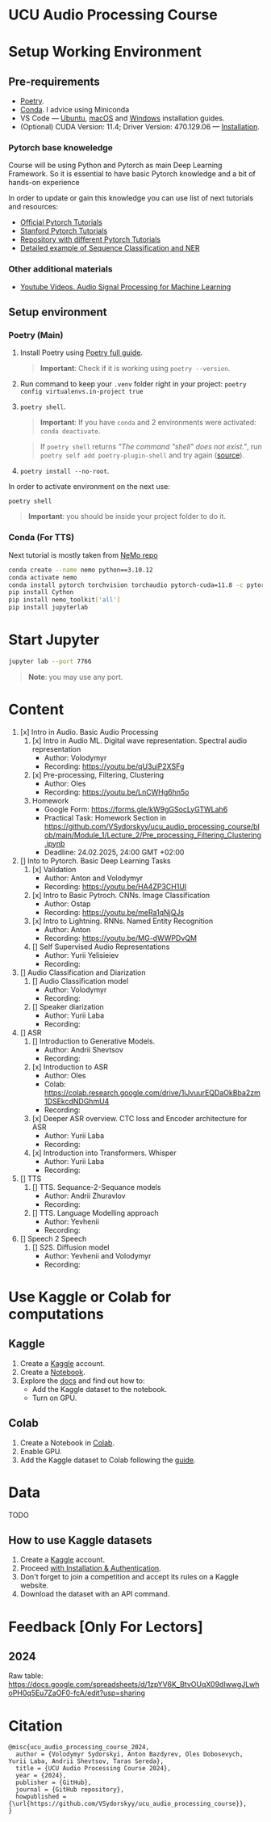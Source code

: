 # UCU Audio Processing Course

# Setup Working Environment  

## Pre-requirements 

- [Poetry](https://python-poetry.org/docs/#installation).
- [Conda](https://conda.io/projects/conda/en/latest/user-guide/install/index.html). I advice using Miniconda
- VS Code — [Ubuntu](https://code.visualstudio.com/docs/setup/linux), [macOS](https://code.visualstudio.com/docs/setup/mac) and [Windows](https://code.visualstudio.com/docs/setup/windows) installation guides.
- (Optional) CUDA Version: 11.4; Driver Version: 470.129.06 — [Installation](https://docs.nvidia.com/cuda/cuda-installation-guide-linux/index.html).

### Pytorch base knoweledge 

Course will be using Python and Pytorch as main Deep Learning Framework. So it is essential to have basic Pytorch knowledge and a bit of hands-on experience

In order to update or gain this knowledge you can use list of next tutorials and resources:
- [Official Pytorch Tutorials](https://pytorch.org/tutorials/)
- [Stanford Pytorch Tutorials](https://web.stanford.edu/class/archive/cs/cs224n/cs224n.1214/materials/CS224N_PyTorch_Tutorial.html)
- [Repository with different Pytorch Tutorials](https://github.com/yunjey/pytorch-tutorial)
- [Detailed example of Sequence Classification and NER](https://github.com/VSydorskyy/iasa_nlp_course/blob/main/Lecture_4/Recurrent_models.ipynb)

### Other additional materials

- [Youtube Videos. Audio Signal Processing for Machine Learning](https://www.youtube.com/playlist?list=PL-wATfeyAMNqIee7cH3q1bh4QJFAaeNv0)

## Setup environment 

### Poetry (Main)

1. Install Poetry using [Poetry full guide](https://python-poetry.org/docs/#installation).
    > **Important**: Check if it is working using `poetry --version`.
2. Run command to keep your `.venv` folder right in your project: `poetry config virtualenvs.in-project true`
3. `poetry shell`.
    > **Important**: If you have `conda` and 2 environments were activated: `conda deactivate`.
    
    > If `poetry shell` returns *"The command "shell" does not exist."*, run `poetry self add poetry-plugin-shell` and try again ([source](https://python-poetry.org/docs/cli/#script-project:~:text=The%20shell%20command%20was%20moved%20to%20a%20plugin%3A%20poetry%2Dplugin%2Dshell)).
4. `poetry install --no-root`.

In order to activate environment on the next use:

`poetry shell`

> **Important**: you should be inside your project folder to do it.

### Conda (For TTS)

Next tutorial is mostly taken from [NeMo repo](https://github.com/NVIDIA/NeMo?tab=readme-ov-file#conda)

```bash
conda create --name nemo python==3.10.12
conda activate nemo
conda install pytorch torchvision torchaudio pytorch-cuda=11.8 -c pytorch -c nvidia
pip install Cython
pip install nemo_toolkit['all']
pip install jupyterlab
```

# Start Jupyter

```bash
jupyter lab --port 7766
```

> **Note**: you may use any port.

# Content 

1. [x] Intro in Audio. Basic Audio Processing
    1. [x] Intro in Audio ML. Digital wave representation. Spectral audio representation
        - Author: Volodymyr
        - Recording: https://youtu.be/qU3uiP2XSFg
    2. [x] Pre-processing, Filtering, Clustering
        - Author: Oles
        - Recording: https://youtu.be/LnCWHg6hn5o
    3. Homework
        - Google Form: https://forms.gle/kW9gGSocLyGTWLah6
        - Practical Task: Homework Section in https://github.com/VSydorskyy/ucu_audio_processing_course/blob/main/Module_1/Lecture_2/Pre_processing_Filtering_Clustering.ipynb
        - Deadline: 24.02.2025, 24:00 GMT +02:00
2. [] Into to Pytorch. Basic Deep Learning Tasks
    1. [x] Validation 
        - Author: Anton and Volodymyr
        - Recording: https://youtu.be/HA4ZP3CH1UI
    2. [x] Intro to Basic Pytroch. CNNs. Image Classification
        - Author: Ostap
        - Recording: https://youtu.be/meRa1qNjQJs
    3. [x] Intro to Lightning. RNNs. Named Entity Recognition
        - Author: Anton
        - Recording: https://youtu.be/MG-dWWPDvQM
    4. [] Self Supervised Audio Representations
        - Author: Yurii Yelisieiev 
        - Recording:
3. [] Audio Classification and Diarization
    1. [] Audio Classification model
        - Author: Volodymyr
        - Recording: 
    2. [] Speaker diarization 
        - Author: Yurii Laba
        - Recording:
4. [] ASR
    1. [] Introduction to Generative Models.
        - Author: Andrii Shevtsov
        - Recording: 
    2. [x] Introduction to ASR
        - Author: Oles
        - Colab: https://colab.research.google.com/drive/1iJvuurEQDaOkBba2zm1DSEkcdNDGhmU4
        - Recording:
    3. [x] Deeper ASR overview. CTC loss and Encoder architecture for ASR
        - Author: Yurii Laba
        - Recording:
    4. [x] Introduction into Transformers. Whisper
        - Author: Yurii Laba
        - Recording:
5. [] TTS
    1. [] TTS. Sequance-2-Sequance models
        - Author: Andrii Zhuravlov
        - Recording:
    2. [] TTS. Language Modelling approach
        - Author: Yevhenii
        - Recording:
6. [] Speech 2 Speech
    1. [] S2S. Diffusion model 
        - Author: Yevhenii and Volodymyr
        - Recording: 

# Use Kaggle or Colab for computations

## Kaggle 

1. Create a [Kaggle](https://www.kaggle.com/) account.
2. Create a [Notebook](https://www.kaggle.com/code).
3. Explore the [docs](https://www.kaggle.com/docs/notebooks) and find out how to:
    - Add the Kaggle dataset to the notebook.
    - Turn on GPU.

## Colab 

1. Create a Notebook in [Colab](https://colab.research.google.com/).
2. Enable GPU.
3. Add the Kaggle dataset to Colab following the [guide](https://www.geeksforgeeks.org/how-to-import-kaggle-datasets-directly-into-google-colab/).

# Data

TODO

## How to use Kaggle datasets

1. Create a [Kaggle](https://www.kaggle.com/) account.
2. Proceed [with Installation & Authentication](https://www.kaggle.com/docs/api#getting-started-installation-&-authentication).
3. Don't forget to join a competition and accept its rules on a Kaggle website.
4. Download the dataset with an API command.

# Feedback [Only For Lectors]

## 2024

Raw table: https://docs.google.com/spreadsheets/d/1zpYV6K_BtvOUqX09dIwwgJLwhoPH0q5Eu7ZaOF0-fcA/edit?usp=sharing

# Citation

```
@misc{ucu_audio_processing_course_2024,
  author = {Volodymyr Sydorskyi, Anton Bazdyrev, Oles Dobosevych, Yurii Laba, Andrii Shevtsov, Taras Sereda},
  title = {UCU Audio Processing Course 2024},
  year = {2024},
  publisher = {GitHub},
  journal = {GitHub repository},
  howpublished = {\url{https://github.com/VSydorskyy/ucu_audio_processing_course}},
}
```
